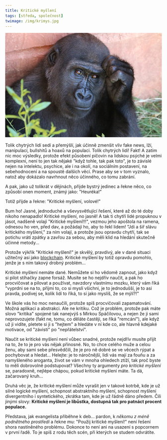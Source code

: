 ```yaml
---
title: Kritické myšlení
tags: [středa, společnost]
twimage: /img/krimys.jpg
---
```


![cover](/img/krimys.jpg)

Tolik chytrých lidí sedí a přemýšlí, jak účinně zmenšit vliv fake news, lží, manipulací, bullshitů a hoaxů na populaci. Tolik chytrých lidí! Fakt! A zatím nic moc výsledky, protože efekt působení píčovin na lidskou psýché je velmi komplexní, není to jen tak nějaké "když tohle, tak pak toto", je to závislé nejen na intelektu, psychice, ale i na okolí, na sociálním postavení, na sebehodnocení a na spoustě dalších věcí. Prase aby se v tom vyznalo, natož aby dokázalo navrhnout něco účinného, co tomu zabrání.

A pak, jako už tolikrát v dějinách, přijde bystrý jedinec a řekne něco, co způsobí onen moment, známý jako: "Heuréka!"

Totiž přijde a řekne: "Kritické myšlení, volové!"

Bum ho! Jasné, jednoduché a vševysvětlující řešení, které až do té doby nikoho nenapadlo! Kritické myšlení, no jasně! A tak ti chytří lidé propuknou v jásot, nadšeně volají "Kritické myšlení!!!", vezmou jeho apoštola na ramena, odnesou ho ven, před dav, a požádají ho, aby to řekl lidem! "Jdi a šiř slávu kritického myšlení," za ním volají, a protože jsou opravdu chytří, tak se potichu vrátí zpátky a zavřou za sebou, aby měli klid na hledání skutečně účinné metody...

Protože výkřik "Kritické myšlení!" je skvělý, pravdivý, ale v dané situaci užitečný asi jako [blockchain](/2021/04/05/blockchain.html). Kritické myšlení by totiž opravdu pomohlo, jenže je s ním takový drobný problém...

Kritické myšlení nemáte dané. Nemůžete si ho vědomě zapnout, jako když si pilot stíhačky zapne forsáž. Musíte se ho nejdřív naučit, a pak ho procvičovat a pilovat a používat, navzdory vlastnímu mozku, který vám říká "vyprdni se na to, přijmi to, co si myslí všichni, je to jednodušší, je to asi pravda, podívej se, kolik lidí to říká, to si jako myslíš, že se mýlí?!" 

Ve škole vás ho moc nenaučili, protože spíš procvičovali zapamatování. Možná aplikaci a abstrakci. Ale ne kritiku. Což je problém, protože pak máte slovo "kritika" spojené tak nanejvýš s Mirkou Spáčilovou, a nejen že ji sami neprovozujete (fakt ne, tomu, co děláte častěji, se říká "remcání"), ale když už ji vidíte, pletete si ji s "hejtem" a hledáte v ní kde co, ale hlavně kdejaké motivace, od "závisti" po "nepřátelství".

Naučit se kritické myšlení není vůbec snadné, protože nejdřív musíte přijít na to, že to je pro vás nějak přínosné. No, to chce celého muže a celou ženu, aby sami sebe přesvědčili, že je pro ně dobré se ve věcech rýpat a pochybovat a hledat... Helejte: je to náročnější, lidi vás mají za fouňu a za namyšleného aroganta, život se vám v mnoha ohledech ztíží, tak proč byste to měli dobrovolně podstupovat? Všechny ty argumenty _pro kritické myšlení_ se, paradoxně, nejlépe chápou, pokud kritické myšlení máte. Ta dá, začarovaný kruh...

Druhá věc je, že kritické myšlení může vyrašit jen v takové kotrbě, kde je už silné logické myšlení, schopnost abstraktního myšlení, schopnost myšlení divergentního i syntetického, zkrátka tam, kde je už řádně dáno předem. Čili jinými slovy: **Kritické myšlení je libůstka, dostupná tak pro patnáct procent populace.**

Představa, jak evangelista přiběhne k deb... pardon, k _někomu z méně podnětného prostředí_ a řekne mu: "Použij kritické myšlení!" není řešení shora nastíněného problému. Dokonce to není ani na usazení s popcornem v první řadě. To je spíš z rodu těch scén, při kterých se studem odvrátíte.